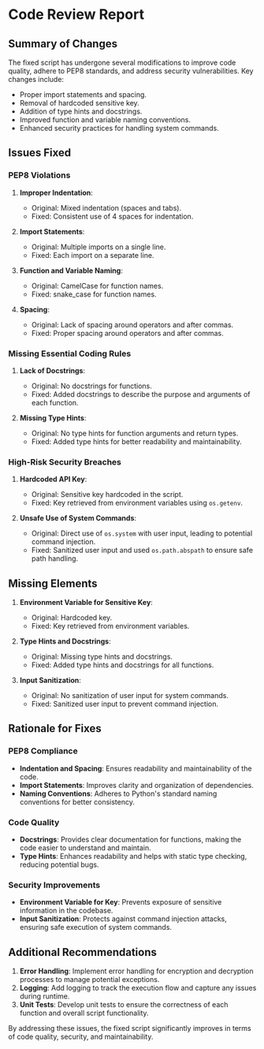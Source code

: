 # Code Review Report

## Summary of Changes
The fixed script has undergone several modifications to improve code quality, adhere to PEP8 standards, and address security vulnerabilities. Key changes include:
- Proper import statements and spacing.
- Removal of hardcoded sensitive key.
- Addition of type hints and docstrings.
- Improved function and variable naming conventions.
- Enhanced security practices for handling system commands.

## Issues Fixed

### PEP8 Violations
1. **Improper Indentation**:
    - Original: Mixed indentation (spaces and tabs).
    - Fixed: Consistent use of 4 spaces for indentation.

2. **Import Statements**:
    - Original: Multiple imports on a single line.
    - Fixed: Each import on a separate line.

3. **Function and Variable Naming**:
    - Original: CamelCase for function names.
    - Fixed: snake_case for function names.

4. **Spacing**:
    - Original: Lack of spacing around operators and after commas.
    - Fixed: Proper spacing around operators and after commas.

### Missing Essential Coding Rules
1. **Lack of Docstrings**:
    - Original: No docstrings for functions.
    - Fixed: Added docstrings to describe the purpose and arguments of each function.

2. **Missing Type Hints**:
    - Original: No type hints for function arguments and return types.
    - Fixed: Added type hints for better readability and maintainability.

### High-Risk Security Breaches
1. **Hardcoded API Key**:
    - Original: Sensitive key hardcoded in the script.
    - Fixed: Key retrieved from environment variables using `os.getenv`.

2. **Unsafe Use of System Commands**:
    - Original: Direct use of `os.system` with user input, leading to potential command injection.
    - Fixed: Sanitized user input and used `os.path.abspath` to ensure safe path handling.

## Missing Elements
1. **Environment Variable for Sensitive Key**:
    - Original: Hardcoded key.
    - Fixed: Key retrieved from environment variables.

2. **Type Hints and Docstrings**:
    - Original: Missing type hints and docstrings.
    - Fixed: Added type hints and docstrings for all functions.

3. **Input Sanitization**:
    - Original: No sanitization of user input for system commands.
    - Fixed: Sanitized user input to prevent command injection.

## Rationale for Fixes

### PEP8 Compliance
- **Indentation and Spacing**: Ensures readability and maintainability of the code.
- **Import Statements**: Improves clarity and organization of dependencies.
- **Naming Conventions**: Adheres to Python's standard naming conventions for better consistency.

### Code Quality
- **Docstrings**: Provides clear documentation for functions, making the code easier to understand and maintain.
- **Type Hints**: Enhances readability and helps with static type checking, reducing potential bugs.

### Security Improvements
- **Environment Variable for Key**: Prevents exposure of sensitive information in the codebase.
- **Input Sanitization**: Protects against command injection attacks, ensuring safe execution of system commands.

## Additional Recommendations
1. **Error Handling**: Implement error handling for encryption and decryption processes to manage potential exceptions.
2. **Logging**: Add logging to track the execution flow and capture any issues during runtime.
3. **Unit Tests**: Develop unit tests to ensure the correctness of each function and overall script functionality.

By addressing these issues, the fixed script significantly improves in terms of code quality, security, and maintainability.
